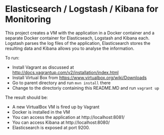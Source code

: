 Elasticsearch / Logstash / Kibana for Monitoring
===============

This project creates a VM with the application in a Docker container and a separate Docker container for Elasticseach, Logstash and Kibana each. Logstash parses the log files of the application, Elasticsearch stores the resulting data and Kibana allows you to analyse the information.

To run:

- Install Vagrant as discussed at
  http://docs.vagrantup.com/v2/installation/index.html
- Install Virtual Box from https://www.virtualbox.org/wiki/Downloads
- Go to parent directory and run `mvn install` there
- Change to the directoriy containing this README.MD and run `vagrant
   up`

The result should be:

- A new VirtualBox VM is fired up by Vagrant
- Docker is installed in the VM
- You can access the application at http://localhost:8081/
- You can access Kibana  at http://localhost:8080/
- Elasticsearch is exposed at port 9200.

